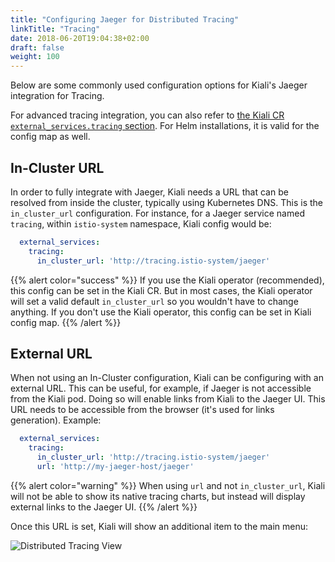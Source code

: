 ```yaml
---
title: "Configuring Jaeger for Distributed Tracing"
linkTitle: "Tracing"
date: 2018-06-20T19:04:38+02:00
draft: false
weight: 100
---
```


Below are some commonly used configuration options for Kiali's Jaeger integration for Tracing.

For advanced tracing integration, you can also refer to [the Kiali CR `external_services.tracing` section](https://github.com/kiali/kiali-operator/blob/master/deploy/kiali/kiali_cr.yaml).  For Helm installations, it is valid for the config map as well.


## In-Cluster URL

In order to fully integrate with Jaeger, Kiali needs a URL that can be resolved from inside the cluster, typically using Kubernetes DNS. This is the `in_cluster_url` configuration. For instance, for a Jaeger service named `tracing`, within `istio-system` namespace, Kiali config would be:

```yaml
  external_services:
    tracing:
      in_cluster_url: 'http://tracing.istio-system/jaeger'
```

{{% alert color="success" %}}
If you use the Kiali operator (recommended), this config can be set in the Kiali CR. But in most cases, the Kiali operator will set a valid default `in_cluster_url` so you wouldn't have to change anything. If you don't use the Kiali operator, this config can be set in Kiali config map.
{{% /alert %}}

## External URL

When not using an In-Cluster configuration, Kiali can be configuring with an external URL. This can be useful, for example, if Jaeger is not accessible from the Kiali pod. Doing so will enable links from Kiali to the Jaeger UI. This URL needs to be accessible from the browser (it's used for links generation). Example:

```yaml
  external_services:
    tracing:
      in_cluster_url: 'http://tracing.istio-system/jaeger'
      url: 'http://my-jaeger-host/jaeger'
```

{{% alert color="warning" %}}
When using `url` and not `in_cluster_url`, Kiali will not be able to show its native tracing charts, but instead will display external links to the Jaeger UI.
{{% /alert %}}

Once this URL is set, Kiali will show an additional item to the main menu:

![Distributed Tracing View](/images/documentation/configuration/trace-external.png)



